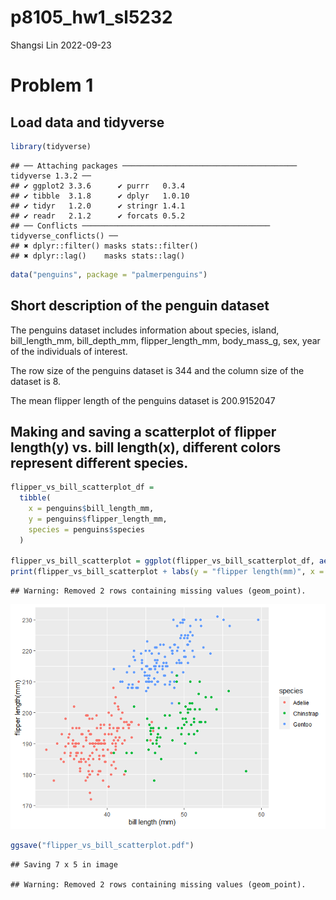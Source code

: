 p8105_hw1_sl5232
================
Shangsi Lin
2022-09-23

# Problem 1

## Load data and tidyverse

``` r
library(tidyverse)
```

    ## ── Attaching packages ─────────────────────────────────────── tidyverse 1.3.2 ──
    ## ✔ ggplot2 3.3.6      ✔ purrr   0.3.4 
    ## ✔ tibble  3.1.8      ✔ dplyr   1.0.10
    ## ✔ tidyr   1.2.0      ✔ stringr 1.4.1 
    ## ✔ readr   2.1.2      ✔ forcats 0.5.2 
    ## ── Conflicts ────────────────────────────────────────── tidyverse_conflicts() ──
    ## ✖ dplyr::filter() masks stats::filter()
    ## ✖ dplyr::lag()    masks stats::lag()

``` r
data("penguins", package = "palmerpenguins")
```

## Short description of the penguin dataset

The penguins dataset includes information about species, island,
bill_length_mm, bill_depth_mm, flipper_length_mm, body_mass_g, sex, year
of the individuals of interest.

The row size of the penguins dataset is 344 and the column size of the
dataset is 8.

The mean flipper length of the penguins dataset is 200.9152047

## Making and saving a scatterplot of flipper length(y) vs. bill length(x), different colors represent different species.

``` r
flipper_vs_bill_scatterplot_df =
  tibble(
    x = penguins$bill_length_mm,
    y = penguins$flipper_length_mm,
    species = penguins$species
  )

flipper_vs_bill_scatterplot = ggplot(flipper_vs_bill_scatterplot_df, aes(x,  y, color = species)) + geom_point()
print(flipper_vs_bill_scatterplot + labs(y = "flipper length(mm)", x = "bill length (mm)"))
```

    ## Warning: Removed 2 rows containing missing values (geom_point).

![](p8105_hw1_sl5232_files/figure-gfm/chunk_flipper_vs_bill_scatterplot-1.png)<!-- -->

``` r
ggsave("flipper_vs_bill_scatterplot.pdf")
```

    ## Saving 7 x 5 in image

    ## Warning: Removed 2 rows containing missing values (geom_point).
